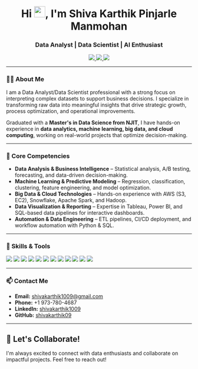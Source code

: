 <h1 align="center">Hi <img src="https://media.giphy.com/media/hvRJCLFzcasrR4ia7z/giphy.gif" width="30px"/>, I'm Shiva Karthik Pinjarle Manmohan</h1>
<h3 align="center">Data Analyst | Data Scientist | AI Enthusiast</h3>

<p align="center">
  <a href="mailto:shivakarthik1009@gmail.com">
    <img src="https://img.shields.io/badge/Email-shivakarthik1009@gmail.com-informational?style=flat&logo=gmail&logoColor=white&color=red" />
  </a>
  <a href="tel:+19737804687">
    <img src="https://img.shields.io/badge/Phone-%2B19085001830-informational?style=flat&logo=phone&logoColor=white&color=blue" />
  </a>
  <a href="https://www.linkedin.com/in/shivakarthik1009/">
    <img src="https://img.shields.io/badge/LinkedIn-Shiva%20Karthik%20Pinjarle%20Manmohan-blue?style=flat&logo=linkedin" />
  </a>
</p>

---

### 👨‍💻 About Me  

I am a Data Analyst/Data Scientist professional with a strong focus on interpreting complex datasets to support business decisions. I specialize in transforming raw data into meaningful insights that drive strategic growth, process optimization, and operational improvements.  

Graduated with a **Master's in Data Science from NJIT**, I have hands-on experience in **data analytics, machine learning, big data, and cloud computing**, working on real-world projects that optimize decision-making.

---

### 🌟 Core Competencies  

- **Data Analysis & Business Intelligence** – Statistical analysis, A/B testing, forecasting, and data-driven decision-making.  
- **Machine Learning & Predictive Modeling** – Regression, classification, clustering, feature engineering, and model optimization.  
- **Big Data & Cloud Technologies** – Hands-on experience with AWS (S3, EC2), Snowflake, Apache Spark, and Hadoop.  
- **Data Visualization & Reporting** – Expertise in Tableau, Power BI, and SQL-based data pipelines for interactive dashboards.  
- **Automation & Data Engineering** – ETL pipelines, CI/CD deployment, and workflow automation with Python & SQL.  

---

### 🔧 Skills & Tools  

<p align="left">
  <img src="https://img.shields.io/badge/-Python-3776AB?style=flat&logo=python&logoColor=white" />
  <img src="https://img.shields.io/badge/-SQL-4479A1?style=flat&logo=postgresql&logoColor=white" />
  <img src="https://img.shields.io/badge/-Tableau-E97627?style=flat&logo=tableau&logoColor=white" />
  <img src="https://img.shields.io/badge/-Power%20BI-F2C811?style=flat&logo=powerbi&logoColor=black" />
  <img src="https://img.shields.io/badge/-AWS-232F3E?style=flat&logo=amazonaws&logoColor=white" />
  <img src="https://img.shields.io/badge/-Snowflake-29B5E8?style=flat&logo=snowflake&logoColor=white" />
  <img src="https://img.shields.io/badge/-Apache%20Spark-FDEE21?style=flat&logo=apachespark&logoColor=black" />
  <img src="https://img.shields.io/badge/-Hadoop-66CCFF?style=flat&logo=apachehadoop&logoColor=black" />
  <img src="https://img.shields.io/badge/-Pandas-150458?style=flat&logo=pandas&logoColor=white" />
  <img src="https://img.shields.io/badge/-Numpy-013243?style=flat&logo=numpy&logoColor=white" />
  <img src="https://img.shields.io/badge/-MLflow-0194E2?style=flat&logo=mlflow&logoColor=white" />
  <img src="https://img.shields.io/badge/-Docker-2496ED?style=flat&logo=docker&logoColor=white" />
</p>

---

### 📫 Contact Me  

- **Email:** [shivakarthik1009@gmail.com](mailto:shivakarthik1009@gmail.com)  
- **Phone:** +1 973-780-4687  
- **LinkedIn:** [shivakarthik1009](https://www.linkedin.com/in/shivakarthik1009/)  
- **GitHub:** [shivakarthik09](https://github.com/shivakarthik09)  

---

## 🤝 Let's Collaborate!  

I'm always excited to connect with data enthusiasts and collaborate on impactful projects. Feel free to reach out!
